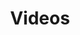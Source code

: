 ---
title: Videos

languages: 
  - English
  - Spanish
  - Kaqchikel

videos: 
  - name: Ep. 1
    ids: 
      - id: 210999824
        language: English
      - id: 177244126
        language: Spanish
      - id: 244652102
        language: Kaqchikel
  - name: Ep. 2
    ids:
      - id: 233860107
        language: English
      - id: 177293932
        language: Spanish
      - id: 244674274
        language: Kaqchikel
  - name: Ep. 3
    ids:
      - id: 234338529
        language: English
      - id: 177417325
        language: Spanish
      - id: 244701244
        language: Kaqchikel
  - name: Ep. 4
    ids:
      - id: 27726252
        language: Spanish
      - id: 244727792
        language: Kaqchikel
  - name: Ep. 5
    ids:
      - id: 74403242
        language: Spanish
  - name: Ep. 6
    ids:
      - id: 73814356
        language: Spanish
  - name: Ep. 7
    ids:
      - id: 194721481
        language: Spanish
  - name: Ep. 8
    ids:
      - id: 133693604
        language: Spanish
  - name: Ep. 9
    ids:
      - id: 210653772
        language: Spanish
    
select:
  languages: "Select a language:"
  videos: "Select a video:"

error: "The video you are trying to select does not exist in this language."
---